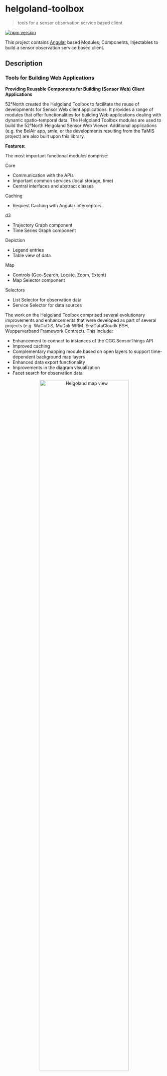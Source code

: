 # helgoland-toolbox

> tools for a sensor observation service based client

[![npm version](https://badge.fury.io/js/%40helgoland%2Fcore.svg)](https://badge.fury.io/js/%40helgoland%2Fcore)

<!-- [![dependencies Status](https://david-dm.org/52north/helgoland-toolbox/status.svg)](https://david-dm.org/52north/helgoland-toolbox)
[![devDependencies Status](https://david-dm.org/52north/helgoland-toolbox/dev-status.svg)](https://david-dm.org/52north/helgoland-toolbox?type=dev) -->

This project contains [Angular](https://angular.io/) based Modules, Components, Injectables to build a sensor observation service based client.

## Description

### Tools for Building Web Applications
**Providing Reusable Components for Building (Sensor Web) Client Applications**

52°North created the Helgoland Toolbox to facilitate the reuse of developments for Sensor Web client applications. It provides a range of modules that offer functionalities for building Web applications dealing with dynamic spatio-temporal data. The Helgoland Toolbox modules are used to build the 52°North Helgoland Sensor Web Viewer. Additional applications (e.g. the BelAir app, smle, or the developments resulting from the TaMIS project) are also built upon this library.

**Features:**

The most important functional modules comprise:

Core
- Communication with the APIs
- Important common services (local storage, time)
- Central interfaces and abstract classes

Caching
- Request Caching with Angular Interceptors

d3
- Trajectory Graph component
- Time Series Graph component

Depiction
- Legend entries
- Table view of data

Map
- Controls (Geo-Search, Locate, Zoom, Extent)
- Map Selector component

Selectors
- List Selector for observation data
- Service Selector for data sources

The work on the Helgoland Toolbox comprised several evolutionary improvements and enhancements that were developed as part of several projects (e.g. WaCoDiS, MuDak-WRM. SeaDataCloudk BSH, Wupperverband Framework Contract). This include:

- Enhancement to connect to instances of the OGC SensorThings API
- Improved caching
- Complementary mapping module based on open layers to support time-dependent background map layers
- Enhanced data export functionality
- Improvements in the diagram visualization
- Facet search for observation data

<p align="center">
  <img src="https://user-images.githubusercontent.com/3830314/81534731-d1905380-9368-11ea-8c6f-213b96dd5c41.jpg" alt="Helgoland map view" width="75%"/>
</p>

**Key Technologies:**

- JavaScript
- TypeScript
- Angular
- Leaflet
- d3
- Open Layers

**Benefits:**

 - Reusable components for building client applications
 - Modules for visualizing different types of sensor data (time series, trajectories, profiles)
 - Mapping modules
 - Different components for data selection
 
## Quick Start

### Dependencies

#### Node/NPM

Install latest Node and NPM following the [instructions](https://nodejs.org/en/download/). Make sure you have Node version ≥ 10 and NPM ≥ 6. `brew install node` for Mac.

### Installing

- `fork` this repository.
- `clone` your fork to your local environment.
- `npm install` to install required dependencies.

### Build the libraries

- `npm run lib:build` for building the library once

### Other commands

#### Lint the complete code

- `npm start` will start the test application, which provide views for the main modules and components
- the app, and their corrensponding files can be found in the `src` folder

### See Documentation

- a module based documentation can be found here: <https://52north.github.io/helgoland-toolbox/>
- there is also a how to page with different use cases: <https://52north.github.io/helgoland-toolbox/additional-documentation/how-tos.html>

<!-- TODO: check how toos, if their are still valid -->

## Development

- different moduls are in the projects folder
<!-- TODO: short description to every module -->

### use customized toolbox in an other app development

#### build Toolbox

- `npm run lib:build` builds the complete toolbox in the `dist`-folder
- after build `npm run lib:pack` packs every module to a file in the following structure `helgoland-MODULENAME-CURRENT_VERSION.tgz` in the `root`-folder
- every packed module can be used by installing it in app development with it's relative path, for example `npm install ../helgoland-toolbox/helgoland-MODULENAME-CURRENT_VERSION.tgz`

### Other commands

#### Run tests

- all implemented tests for the modules can be run by `npm test`

#### Lint the complete code

- `ng lint` for performing static code analysis.

#### Generate documentation

- `npm run compodoc` for generating documentation locally
- `npm run gh-pages` for generating documentation and uploading it to GitHub Pages

##### Bump library version

- `npm version ***` to increase library version. [More on bumping](https://docs.npmjs.com/cli/version).

<!-- `preversion` script in this case will automatically run project testing and linting in prior in order to check that the library is ready for publishing. -->

<!-- ## Supported series API versions mapping

| helgoland-toolbox version | [series rest API](https://github.com/52North/series-rest-api) version |
| :-----------------------: | :-------------------------------------------------------------------: |
|      v0.0.1-alpha.53      |                                v1.10.2                                | -->

## Troubleshooting while using this library

- add `allowSyntheticDefaultImports: true` to your tsconfig.json to avoid error messages like `... has no default export`
- don't forget to add styles of nested dependencies


## Funding organizations/projects

The development of this client implementations was supported by several organizations and projects. Among other we would like to thank the following organisations and projects:

| Project/Logo | Description |
| :-------------: | :------------- |
| <a target="_blank" href="https://bmbf.de/"><img alt="BMBF" align="middle" width="172" src="https://raw.githubusercontent.com/52North/sos/develop/spring/views/src/main/webapp/static/images/funding/bmbf_logo_en.png"/></a><a target="_blank" href="http://tamis.kn.e-technik.tu-dortmund.de/"><img alt="TaMIS - Das Talsperren-Mess-Informations-System" align="middle"  src="https://raw.githubusercontent.com/52North/sos/develop/spring/views/src/main/webapp/static/images/funding/TaMIS_Logo_small.png"/></a> |  The development of this version of the 52&deg;North SOS was supported by the <a target="_blank" href="https://www.bmbf.de/"> German Federal Ministry of Education and Research</a> research project <a target="_blank" href="http://tamis.kn.e-technik.tu-dortmund.de/">TaMIS</a> (co-funded by the German Federal Ministry of Education and Research, programme Geotechnologien, under grant agreement no. 03G0854[A-D]) |
| <a target="_blank" href="https://www.jerico-ri.eu/"><img alt="JERICO-S3 - Science - Services- Sustainability" align="middle" width="172" src="https://raw.githubusercontent.com/52North/sos/develop/spring/views/src/main/webapp/static/images/funding/jerico_s3.png" /></a> | The development of this version of the 52&deg;North SOS was supported by the <a target="_blank" href="https://ec.europa.eu/programmes/horizon2020/">European Union’s Horizon 2020</a> research project <a target="_blank" href="https://www.jerico-ri.eu/">JERICO-S3</a> (co-funded by the European Commission under the grant agreement n&deg;871153) |
| <a target="_blank" href="http://www.nexosproject.eu/"><img alt="NeXOS - Next generation, Cost-effective, Compact, Multifunctional Web Enabled Ocean Sensor Systems Empowering Marine, Maritime and Fisheries Management" align="middle" width="172" src="https://raw.githubusercontent.com/52North/sos/develop/spring/views/src/main/webapp/static/images/funding/logo_nexos.png" /></a> | The development of this version of the 52&deg;North SOS was supported by the <a target="_blank" href="http://cordis.europa.eu/fp7/home_en.html">European FP7</a> research project <a target="_blank" href="http://www.nexosproject.eu/">NeXOS</a> (co-funded by the European Commission under the grant agreement n&deg;614102) |
| <a target="_blank" href="https://bmbf.de/"><img alt="BMBF" align="middle"  src="https://raw.githubusercontent.com/52North/sos/develop/spring/views/src/main/webapp/static/images/funding/bmbf_logo_en.png"/></a><a target="_blank" href="https://colabis.de/"><img alt="COLABIS - Collaborative Early Warning Information Systems for Urban Infrastructures" align="middle"  src="https://raw.githubusercontent.com/52North/sos/develop/spring/views/src/main/webapp/static/images/funding/colabis.png"/></a> | The development of this version of the 52&deg;North SOS was supported by the <a target="_blank" href="https://www.bmbf.de/"> German Federal Ministry of Education and Research</a> research project <a target="_blank" href="https://colabis.de/">COLABIS</a> (co-funded by the German Federal Ministry of Education and Research, programme Geotechnologien, under grant agreement no. 03G0852A) |
| <a target="_blank" href="https://www.bmvi.de/"><img alt="BMVI" align="middle" width="100" src="https://raw.githubusercontent.com/52North/sos/develop/spring/views/src/main/webapp/static/images/funding/bmvi-logo-en.png"/></a><a target="_blank" href="https://www.bmvi.de/DE/Themen/Digitales/mFund/Ueberblick/ueberblick.html"><img alt="mFund" align="middle" width="100" src="https://raw.githubusercontent.com/52North/sos/develop/spring/views/src/main/webapp/static/images/funding/mFund.jpg"/></a><a target="_blank" href="http://wacodis.fbg-hsbo.de/"><img alt="WaCoDis - Water management Copernicus services for the determination of substance inputs into waters and dams within the framework of environmental monitoring" align="middle" width="126" src="https://raw.githubusercontent.com/52North/sos/develop/spring/views/src/main/webapp/static/images/funding/wacodis-logo.png"/></a> | The development of this version of the 52&deg;North SOS was supported by the <a target="_blank" href="https://www.bmvi.de/"> German Federal Ministry of of Transport and Digital Infrastructure</a> research project <a target="_blank" href="http://wacodis.fbg-hsbo.de/">WaCoDis</a> (co-funded by the German Federal Ministry of Transport and Digital Infrastructure, programme mFund) |
| <a target="_blank" href="https://bmbf.de/"><img alt="BMBF" align="middle" width="100" src="https://raw.githubusercontent.com/52North/sos/develop/spring/views/src/main/webapp/static/images/funding/bmbf_logo_neu_eng.png"/></a><a target="_blank" href="https://www.fona.de/"><img alt="FONA" align="middle" width="100" src="https://raw.githubusercontent.com/52North/sos/develop/spring/views/src/main/webapp/static/images/funding/fona.png"/></a><a target="_blank" href="https://www.mudak-wrm.kit.edu/"><img alt="Multidisciplinary data acquisition as the key for a globally applicable water resource management (MuDak-WRM)" align="middle" width="100" src="https://raw.githubusercontent.com/52North/sos/develop/spring/views/src/main/webapp/static/images/funding/mudak_wrm_logo.png"/></a> | The development of this version of the 52&deg;North SOS was supported by the <a target="_blank" href="https://www.bmbf.de/"> German Federal Ministry of Education and Research</a> research project <a target="_blank" href="http://www.mudak-wrm.kit.edu/">MuDak-WRM</a> (co-funded by the German Federal Ministry of Education and Research, programme FONA) |
| <a target="_blank" href="https://www.seadatanet.org/About-us/SeaDataCloud/"><img alt="SeaDataCloud" align="middle" width="156" src="https://raw.githubusercontent.com/52North/sos/develop/spring/views/src/main/webapp/static/images/funding/LOGO_SDC_Layer_opengraphimage.png"/></a> | The development of this version of the 52&deg;North SOS was supported by the <a target="_blank" href="https://ec.europa.eu/programmes/horizon2020/">Horizon 2020</a> research project <a target="_blank" href="https://www.seadatanet.org/About-us/SeaDataCloud/">SeaDataCloud</a> (co-funded by the European Commission under the grant agreement n&deg;730960) |
| <a target="_blank" href="http://www.odip.org"><img alt="ODIP II - Ocean Data Interoperability Platform" align="middle" width="100" src="https://raw.githubusercontent.com/52North/sos/develop/spring/views/src/main/webapp/static/images/funding/odip-logo.png"/></a> | The development of this version of the 52&deg;North SOS was supported by the <a target="_blank" href="https://ec.europa.eu/programmes/horizon2020/">Horizon 2020</a> research project <a target="_blank" href="http://www.odip.org/">ODIP II</a> (co-funded by the European Commission under the grant agreement n&deg;654310) |
| <a target="_blank" href="http://www.wupperverband.de"><img alt="Wupperverband" align="middle" width="196" src="https://raw.githubusercontent.com/52North/sos/develop/spring/views/src/main/webapp/static/images/funding/logo_wv.jpg"/></a> | The <a target="_blank" href="http://www.wupperverband.de/">Wupperverband</a> for water, humans and the environment (Germany) |
| <a target="_blank" href="http://www.irceline.be/en"><img alt="Belgian Interregional Environment Agency (IRCEL - CELINE)" align="middle" width="130" src="https://raw.githubusercontent.com/52North/sos/develop/spring/views/src/main/webapp/static/images/funding/logo_irceline_no_text.png"/></a> | The <a href="http://www.irceline.be/en" target="_blank" title="Belgian Interregional Environment Agency (IRCEL - CELINE)">Belgian Interregional Environment Agency (IRCEL - CELINE)</a> is active in the domain of air quality (modelling, forecasts, informing the public on the state of their air quality, e-reporting to the EU under the air quality directives, participating in scientific research on air quality, etc.). IRCEL &mdash; CELINE is a permanent cooperation between three regional environment agencies: <a href="http://www.awac.be/" title="Agence wallonne de l&#39Air et du Climat (AWAC)">Agence wallonne de l'Air et du Climat (AWAC)</a>, <a href="http://www.ibgebim.be/" title="Bruxelles Environnement - Leefmilieu Brussel">Bruxelles Environnement - Leefmilieu Brussel</a> and <a href="http://www.vmm.be/" title="Vlaamse Milieumaatschappij (VMM)">Vlaamse Milieumaatschappij (VMM)</a>. |
